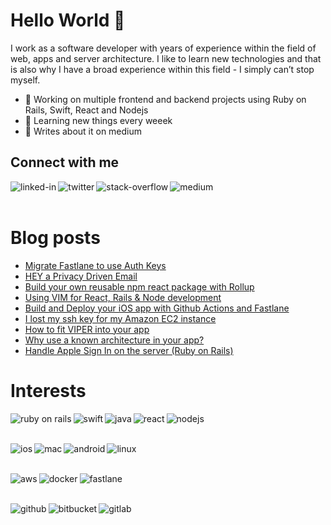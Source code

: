 # Hello World 👋
I work as a software developer with years of experience within the field of web, apps and server architecture. I like to learn new technologies and that is also why I have a broad experience within this field - I simply can’t stop myself.

- 🔭 Working on multiple frontend and backend projects using Ruby on Rails, Swift, React and Nodejs
- 🌱 Learning new things every weeek
- 📰 Writes about it on medium

## Connect with me

[<img align="left" alt="linked-in" src="https://img.shields.io/badge/linkedin-%230077B5.svg?&style=for-the-badge&logo=linkedin&logoColor=white" />](https://www.linkedin.com/in/rasmus-styrk-26626a54/)
[<img align="left" alt="twitter" src="https://img.shields.io/badge/twitter-%231DA1F2.svg?&style=for-the-badge&logo=twitter&logoColor=white" />](https://twitter.com/styrken_)
[<img align="left" alt="stack-overflow" src="https://img.shields.io/badge/stack%20overflow-FE7A16?logo=stack-overflow&logoColor=white&style=for-the-badge" />](https://stackoverflow.com/users/579808/rasmus-styrk)
[<img align="left" alt="medium" src="https://img.shields.io/badge/medium-%2312100E.svg?&style=for-the-badge&logo=medium&logoColor=white" />](https://byteable.dev/)

<br><br>

# Blog posts

<!-- BLOG-POST-LIST:START -->
- [Migrate Fastlane to use Auth Keys](https://byteable.medium.com/migrate-fastlane-to-use-auth-keys-9113a666cd5d?source=rss-a0fe90cb8fa9------2)
- [HEY a Privacy Driven Email](https://byteable.medium.com/hey-a-privacy-driven-email-3293c19cf7a3?source=rss-a0fe90cb8fa9------2)
- [Build your own reusable npm react package with Rollup](https://byteable.medium.com/build-your-own-reusable-npm-react-package-with-rollup-da02b4f470f2?source=rss-a0fe90cb8fa9------2)
- [Using VIM for React, Rails & Node development](https://byteable.medium.com/using-vim-for-react-rails-node-development-80cc27bdd80b?source=rss-a0fe90cb8fa9------2)
- [Build and Deploy your iOS app with Github Actions and Fastlane](https://byteable.medium.com/build-and-deploy-your-ios-app-with-github-actions-and-fastlane-48c328cc5541?source=rss-a0fe90cb8fa9------2)
- [I lost my ssh key for my Amazon EC2 instance](https://byteable.medium.com/i-lost-my-ssh-key-for-my-amazon-ec2-instance-e4fe43baf794?source=rss-a0fe90cb8fa9------2)
- [How to fit VIPER into your app](https://byteable.medium.com/how-to-fit-viper-into-your-app-1aa194822580?source=rss-a0fe90cb8fa9------2)
- [Why use a known architecture in your app?](https://byteable.medium.com/why-use-a-known-architecture-in-your-app-39a63d10969f?source=rss-a0fe90cb8fa9------2)
- [Handle Apple Sign In on the server (Ruby on Rails)](https://byteable.medium.com/handle-apple-sign-in-on-the-server-ruby-on-rails-78f0d3b4991d?source=rss-a0fe90cb8fa9------2)
<!-- BLOG-POST-LIST:END -->

# Interests

<img align="left" alt="ruby on rails" src="https://img.shields.io/badge/ruby%20on%20rails-%2320232a.svg?&style=for-the-badge&logo=rubyonrails&logoColor=%2361DAFB" />
<img align="left" alt="swift" src="https://img.shields.io/badge/swift-%2320232a.svg?&style=for-the-badge&logo=swift&logoColor=%2361DAFB" />
<img align="left" alt="java" src="https://img.shields.io/badge/java-%2320232a.svg?&style=for-the-badge&logo=java&logoColor=%2361DAFB" />

<img align="left" alt="react" src="https://img.shields.io/badge/react-%2320232a.svg?&style=for-the-badge&logo=react&logoColor=%2361DAFB" />
<img align="left" alt="nodejs" src="https://img.shields.io/badge/node.js-%2320232a.svg?&style=for-the-badge&logo=node.js&logoColor=%2361DAFB" />

<br><br>

<img align="left" alt="ios" src="https://img.shields.io/badge/ios-%2320232a?logo=ios&logoColor=%2361DAFB&style=for-the-badge" />
<img align="left" alt="mac" src="https://img.shields.io/badge/mac-%2320232a?logo=macos&logoColor=%2361DAFB&style=for-the-badge" />
<img align="left" alt="android" src="https://img.shields.io/badge/android-%2320232a?logo=android&logoColor=%2361DAFB&style=for-the-badge" />
<img align="left" alt="linux" src="https://img.shields.io/badge/linux-%2320232a?logo=linux&logoColor=%2361DAFB&style=for-the-badge" />

<br><br>

<img align="left" alt="aws" src="https://img.shields.io/badge/Amazon%20AWS-%2320232a?logo=amazon-aws&logoColor=%2361DAFB&style=for-the-badge" />
<img align="left" alt="docker" src="https://img.shields.io/badge/docker-%2320232a?logo=docker&logoColor=%2361DAFB&style=for-the-badge" />
<img align="left" alt="fastlane" src="https://img.shields.io/badge/fastlane-%2320232a.svg?&style=for-the-badge&logo=fastlane&logoColor=%2361DAFB" />

<br><br>

<img align="left" alt="github" src="https://img.shields.io/badge/github%20actions-%2320232a.svg?&style=for-the-badge&logo=github&logoColor=%2361DAFB" />
<img align="left" alt="bitbucket" src="https://img.shields.io/badge/bitbucket%20pipelines-%2320232a.svg?&style=for-the-badge&logo=bitbucket&logoColor=%2361DAFB" />
<img align="left" alt="gitlab" src="https://img.shields.io/badge/gitlab%20pipelines-%2320232a.svg?&style=for-the-badge&logo=gitlab&logoColor=%2361DAFB" />
